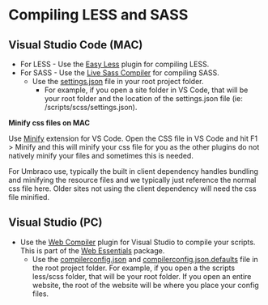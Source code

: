 # Compiling LESS and SASS

## Visual Studio Code (MAC)

- For LESS - Use the [Easy Less](https://marketplace.visualstudio.com/items?itemName=mrcrowl.easy-less) plugin for compiling LESS.
- For SASS - Use the [Live Sass Compiler](https://marketplace.visualstudio.com/items?itemName=ritwickdey.live-sass) for compiling SASS.
  - Use the [settings.json](files/compiler-settings/settings.json) file in your root project folder. 
    - For example, if you open a site folder in VS Code, that will be your root folder and the location of the settings.json file (ie: /scripts/scss/settings.json).

**Minify css files on MAC**

Use [Minify](https://marketplace.visualstudio.com/items?itemName=HookyQR.minify) extension for VS Code. Open the CSS file in VS Code and hit F1 > Minify and this will minify your css file for you as the other plugins do not natively minify your files and sometimes this is needed.

For Umbraco use, typically the built in client dependency handles bundling and minifying the resource files and we typically just reference the normal css file here. Older sites not using the client dependency will need the css file minified.

## Visual Studio (PC)

- Use the [Web Compiler](https://marketplace.visualstudio.com/items?itemName=MadsKristensen.WebCompiler) plugin for Visual Studio to compile your scripts. This is part of the [Web Essentials](https://marketplace.visualstudio.com/items?itemName=MadsKristensen.WebEssentials2019) package.
  - Use the [compilerconfig.json](files/compiler-settings/compilerconfig.json) and [compilerconfig.json.defaults](files/compiler-settings/compilerconfig.json.defaults) file in the root project folder. For example, if you open a the scripts less/scss folder, that will be your root folder. If you open an entire website, the root of the website will be where you place your config files.